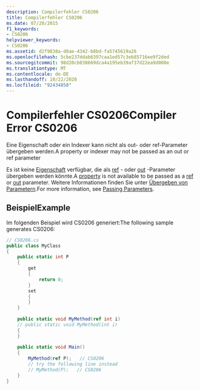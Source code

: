 ```yaml
---
description: Compilerfehler CS0206
title: Compilerfehler CS0206
ms.date: 07/20/2015
f1_keywords:
- CS0206
helpviewer_keywords:
- CS0206
ms.assetid: d2f9838a-d8ae-4342-b8bd-fa5745619a26
ms.openlocfilehash: 5cbe237ddab6397caa1ed57c3eb85716ee9f2ded
ms.sourcegitcommit: 98d20cb038669dca4a195eb39af37d22ea9d008e
ms.translationtype: MT
ms.contentlocale: de-DE
ms.lasthandoff: 10/22/2020
ms.locfileid: "92434858"
---
```

# <a name="compiler-error-cs0206"></a><span data-ttu-id="a474b-103">Compilerfehler CS0206</span><span class="sxs-lookup"><span data-stu-id="a474b-103">Compiler Error CS0206</span></span>

<span data-ttu-id="a474b-104">Eine Eigenschaft oder ein Indexer kann nicht als out- oder ref-Parameter übergeben werden.</span><span class="sxs-lookup"><span data-stu-id="a474b-104">A property or indexer may not be passed as an out or ref parameter</span></span>  
  
 <span data-ttu-id="a474b-105">Es ist keine [Eigenschaft](../programming-guide/classes-and-structs/properties.md) verfügbar, die als [ref](../language-reference/keywords/ref.md) - oder [out](../language-reference/keywords/out-parameter-modifier.md) -Parameter übergeben werden könnte.</span><span class="sxs-lookup"><span data-stu-id="a474b-105">A [property](../programming-guide/classes-and-structs/properties.md) is not available to be passed as a [ref](../language-reference/keywords/ref.md) or [out](../language-reference/keywords/out-parameter-modifier.md) parameter.</span></span> <span data-ttu-id="a474b-106">Weitere Informationen finden Sie unter [Übergeben von Parametern](../programming-guide/classes-and-structs/passing-parameters.md).</span><span class="sxs-lookup"><span data-stu-id="a474b-106">For more information, see [Passing Parameters](../programming-guide/classes-and-structs/passing-parameters.md).</span></span>  
  
## <a name="example"></a><span data-ttu-id="a474b-107">Beispiel</span><span class="sxs-lookup"><span data-stu-id="a474b-107">Example</span></span>  

 <span data-ttu-id="a474b-108">Im folgenden Beispiel wird CS0206 generiert:</span><span class="sxs-lookup"><span data-stu-id="a474b-108">The following sample generates CS0206:</span></span>  
  
```csharp  
// CS0206.cs  
public class MyClass  
{  
    public static int P  
    {  
        get  
        {  
            return 0;  
        }  
        set  
        {  
        }  
    }  
  
    public static void MyMethod(ref int i)  
    // public static void MyMethod(int i)  
    {  
    }  
  
    public static void Main()  
    {  
        MyMethod(ref P);   // CS0206  
        // try the following line instead  
        // MyMethod(P);   // CS0206  
    }  
}  
```
